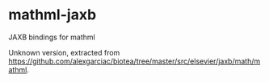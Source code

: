 # mathml-jaxb
JAXB bindings for mathml

Unknown version, extracted from https://github.com/alexgarciac/biotea/tree/master/src/elsevier/jaxb/math/mathml.
